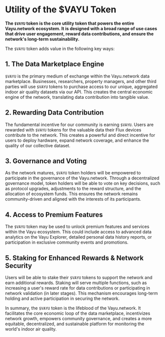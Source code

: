 # Utility of the $VAYU Token

**The `$VAYU` token is the core utility token that powers the entire Vayu.network ecosystem. It is designed with a broad range of use cases that drive user engagement, reward data contributions, and ensure the network's long-term sustainability.**

The `$VAYU` token adds value in the following key ways:

## 1. The Data Marketplace Engine

`$VAYU` is the primary medium of exchange within the Vayu.network data marketplace. Businesses, researchers, property managers, and other third parties will use `$VAYU` tokens to purchase access to our unique, aggregated indoor air quality datasets via our API. This creates the central economic engine of the network, translating data contribution into tangible value.

## 2. Rewarding Data Contribution

The fundamental incentive for our community is earning `$VAYU`. Users are rewarded with `$VAYU` tokens for the valuable data their Flux devices contribute to the network. This creates a powerful and direct incentive for users to deploy hardware, expand network coverage, and enhance the quality of our collective dataset.

## 3. Governance and Voting

As the network matures, `$VAYU` token holders will be empowered to participate in the governance of the Vayu.network. Through a decentralized governance model, token holders will be able to vote on key decisions, such as protocol upgrades, adjustments to the reward structure, and the allocation of ecosystem funds. This ensures the network remains community-driven and aligned with the interests of its participants.

## 4. Access to Premium Features

The `$VAYU` token may be used to unlock premium features and services within the Vayu ecosystem. This could include access to advanced data analytics on the Vayu Explorer, detailed personal data history reports, or participation in exclusive community events and promotions.

## 5. Staking for Enhanced Rewards & Network Security

Users will be able to stake their `$VAYU` tokens to support the network and earn additional rewards. Staking will serve multiple functions, such as increasing a user's reward rate for data contributions or participating in network validation (in later stages). This mechanism encourages long-term holding and active participation in securing the network.

In summary, the `$VAYU` token is the lifeblood of the Vayu.network. It facilitates the core economic loop of the data marketplace, incentivizes network growth, empowers community governance, and creates a more equitable, decentralized, and sustainable platform for monitoring the world's indoor air quality. 